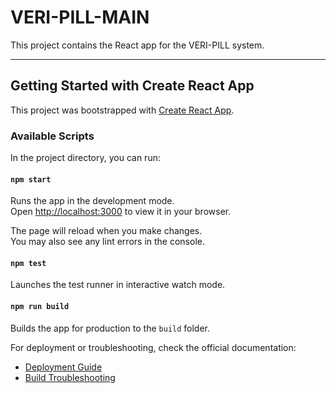 # VERI-PILL-MAIN

This project contains the React app for the VERI-PILL system.

---

## Getting Started with Create React App

This project was bootstrapped with [Create React App](https://github.com/facebook/create-react-app).

### Available Scripts

In the project directory, you can run:

#### `npm start`
Runs the app in the development mode.  
Open [http://localhost:3000](http://localhost:3000) to view it in your browser.

The page will reload when you make changes.  
You may also see any lint errors in the console.

#### `npm test`
Launches the test runner in interactive watch mode.

#### `npm run build`
Builds the app for production to the `build` folder.

For deployment or troubleshooting, check the official documentation:
- [Deployment Guide](https://facebook.github.io/create-react-app/docs/deployment)
- [Build Troubleshooting](https://facebook.github.io/create-react-app/docs/troubleshooting#npm-run-build-fails-to-minify)
